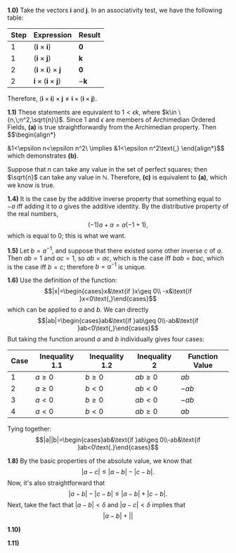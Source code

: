 
**1.0)** Take the vectors $\textbf{i}$ and $\textbf{j}$. In an associativity test, we have the following table:

| Step | Expression                                     | Result        |
| ---- | ---------------------------------------------- | ------------- |
| 1    | $(\textbf{i}\times\textbf{i})$                 | $\textbf{0}$  |
| 1    | $(\textbf{i}\times\textbf{j})$                 | $\textbf{k}$  |
| 2    | $(\textbf{i}\times\textbf{i})\times\textbf{j}$ | $\textbf{0}$  |
| 2    | $\textbf{i}\times(\textbf{i}\times\textbf{j})$ | $-\textbf{k}$ |

Therefore, $(\textbf{i}\times\textbf{i})\times\textbf{j}\neq\textbf{i}\times(\textbf{i}\times\textbf{j})$. 


**1.1)** These statements are equivalent to $1<\epsilon k$, where $k\in \{n,\;n^2,\sqrt{n}\}$. Since $1$ and $\epsilon$ are members of Archimedian Ordered Fields, **(a)** is true straightforwardly from the Archimedian property. Then 
$$\begin{align*}

&1<\epsilon n<\epsilon n^2\\
\implies &1<\epsilon n^2\text{,}
\end{align*}$$
which demonstrates **(b)**. 

Suppose that $n$ can take any value in the set of perfect squares; then $\sqrt{n}$ can take any value in $\mathbb{N}$. Therefore, **(c)** is equivalent to **(a)**, which we know is true. 


**1.4)** It is the case by the additive inverse property that something equal to $-a$ iff adding it to $a$ gives the additive identity. By the distributive property of the real numbers,
$$(-1)a+a=a(-1+1)\text{,}$$
which is equal to $0$; this is what we want. 


**1.5)** Let $b=a^{-1}$, and suppose that there existed some other inverse $c$ of $a$.  Then $ab=1$ and $ac=1$, so $ab=ac$, which is the case iff $bab=bac$, which is the case iff $b=c$; therefore $b=a^{-1}$ is unique.


**1.6)** Use the definition of the function:
$$|x|=\begin{cases}x&\text{if }x\geq 0\\ -x&\text{if }x<0\text{,}\end{cases}$$
which can be applied to $a$ and $b$. We can directly
$$|ab|=\begin{cases}ab&\text{if }ab\geq 0\\-ab&\text{if }ab<0\text{,}\end{cases}$$
But taking the function around $a$ and $b$ individually gives four cases:

| Case | Inequality 1.1 | Inequality 1.2 | Inequality 2 | Function Value |
| ---- | -------------- | -------------- | ------------ | -------------- |
| 1    | $a\geq 0$      | $b\geq 0$      | $ab\geq 0$   | $ab$           |
| 2    | $a\geq 0$      | $b<0$          | $ab<0$       | $-ab$          |
| 3    | $a<0$          | $b\geq 0$      | $ab<0$       | $-ab$          |
| 4    | $a<0$          | $b<0$          | $ab\geq 0$   | $ab$           |
Tying together:
$$|a||b|=\begin{cases}ab&\text{if }ab\geq 0\\-ab&\text{if }ab<0\text{.}\end{cases}$$

**1.8)** By the basic properties of the absolute value, we know that 
$$|a-c|\leq |a-b|-|c-b|\text{.}$$
Now, it's also straightforward that 
$$|a-b|-|c-b|\leq|a-b|+|c-b|\text{.}$$
Next, take the fact that $|a-b|<\delta$ and $|a-c|<\delta$ implies that
$$|a-b|+||$$

**1.10)**

**1.11)**

